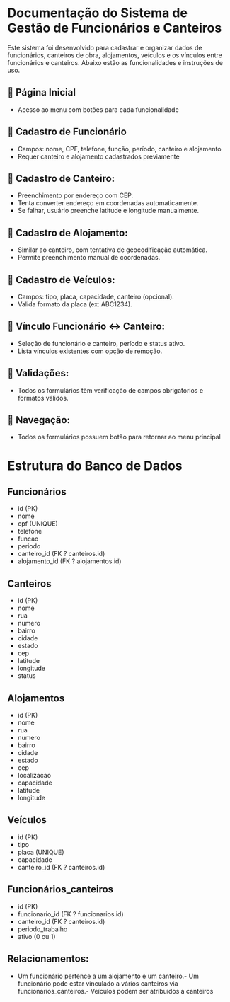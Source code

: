 # Documentação do Sistema de Gestão de Funcionários e Canteiros
  Este sistema foi desenvolvido para cadastrar e organizar dados de funcionários, canteiros de obra, alojamentos, veículos e os vínculos entre funcionários e canteiros. Abaixo estão as   funcionalidades e instruções de uso.
  

## 📍 Página Inicial
  - Acesso ao menu com botões para cada funcionalidade

## 📍 Cadastro de Funcionário
  - Campos: nome, CPF, telefone, função, período, canteiro e alojamento
  - Requer canteiro e alojamento cadastrados previamente

## 📍 Cadastro de Canteiro:
   - Preenchimento por endereço com CEP.
   - Tenta converter endereço em coordenadas automaticamente.
   - Se falhar, usuário preenche latitude e longitude manualmente.
     
## 📍 Cadastro de Alojamento:
   - Similar ao canteiro, com tentativa de geocodificação automática.
   - Permite preenchimento manual de coordenadas.
     
## 📍 Cadastro de Veículos:
   - Campos: tipo, placa, capacidade, canteiro (opcional).
   - Valida formato da placa (ex: ABC1234).
     
## 📍 Vínculo Funcionário <-> Canteiro:
   - Seleção de funcionário e canteiro, período e status ativo.
   - Lista vínculos existentes com opção de remoção.
     
## 📍 Validações:
   - Todos os formulários têm verificação de campos obrigatórios e formatos válidos.
     
## 📍 Navegação:
   - Todos os formulários possuem botão para retornar ao menu principal

# Estrutura do Banco de Dados

## Funcionários
   - id (PK)
   - nome
   - cpf (UNIQUE)
   - telefone
   - funcao
   - periodo
   - canteiro_id (FK ? canteiros.id)
   - alojamento_id (FK ? alojamentos.id)
 ## Canteiros
   - id (PK)
   - nome
   - rua
   - numero
   - bairro
   - cidade
   - estado
   - cep
   - latitude
   - longitude
   - status
## Alojamentos
   - id (PK)
   - nome
   - rua
   - numero
   - bairro
   - cidade
   - estado
   - cep
   - localizacao
   - capacidade
   - latitude
   - longitude
## Veículos
   - id (PK)
   - tipo
   - placa (UNIQUE)
   - capacidade
   - canteiro_id (FK ? canteiros.id)
## Funcionários_canteiros
   - id (PK)
   - funcionario_id (FK ? funcionarios.id)
   - canteiro_id (FK ? canteiros.id)
   - periodo_trabalho
   - ativo (0 ou 1)
## Relacionamentos:
- Um funcionário pertence a um alojamento e um canteiro.- Um funcionário pode estar vinculado a vários canteiros via funcionarios_canteiros.- Veículos podem ser atribuídos a canteiros
